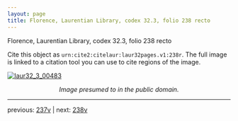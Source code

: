 ```yaml
---
layout: page
title: Florence, Laurentian Library, codex 32.3, folio 238 recto
---
```


Florence, Laurentian Library, codex 32.3, folio 238 recto

Cite this object as `urn:cite2:citelaur:laur32pages.v1:238r`.  The full image is linked to a citation tool you can use to cite regions of the image.

[![laur32_3_00483](http://www.homermultitext.org/iipsrv?IIIF=/project/homer/pyramidal/deepzoom/citelaur/laur32imgs/v1/laur32_3_00483.tif/full/800,/0/default.jpg)](http://www.homermultitext.org/ict2/?urn=urn:cite2:citelaur:laur32imgs.v1:laur32_3_00483) 

<p style="text-align: center; font-style: italic;">Image presumed to in the public domain.</p>

---

previous: [237v](../237v/) | next: [238v](../238v/)